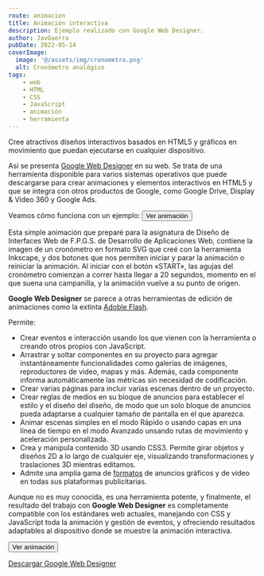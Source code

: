 ```yaml
---
route: animacion
title: Animación interactiva
description: Ejemplo realizado con Google Web Designer.
author: JavGuerra
pubDate: 2022-05-14
coverImage:
  image: '@/assets/img/cronometro.png'
  alt: Cronómetro analógico
tags:
    - web
    - HTML
    - CSS
    - JavaScript
    - animación
    - herramienta
---
```

Cree atractivos diseños interactivos basados ​​en HTML5 y gráficos en movimiento que puedan ejecutarse en cualquier dispositivo.

Así se presenta [Google Web Designer](http://badared.com/javguerra/daw/animacion/) en su web. Se trata de una herramienta disponible para varios sistemas operativos que puede descargarse para crear animaciones y elementos interactivos en HTML5 y que se integra con otros productos de Google, como Google Drive, Display & Video 360 y Google Ads.

Veamos cómo funciona con un ejemplo: [<button>Ver animación</button>](http://badared.com/javguerra/daw/animacion/)  

Esta simple animación que preparé para la asignatura de Diseño de Interfaces Web de F.P.G.S. de Desarrollo de Aplicaciones Web, contiene la imagen de un cronómetro en formato SVG que creé con la herramienta Inkscape, y dos botones que nos permiten iniciar y parar la animación o reiniciar la animación. Al iniciar con el botón «START», las agujas del cronómetro comienzan a correr hasta llegar a 20 segundos, momento en el que suena una campanilla, y la animación vuelve a su punto de origen.

**Google Web Designer** se parece a otras herramientas de edición de animaciones como la extinta [Adoble Flash](https://es.wikipedia.org/wiki/Adobe_Flash).

Permite:

* Crear eventos e interacción usando los que vienen con la herramienta o creando otros propios con JavaScript.
* Arrastrar y soltar componentes en su proyecto para agregar instantáneamente funcionalidades como galerías de imágenes, reproductores de video, mapas y más. Además, cada componente informa automáticamente las métricas sin necesidad de codificación.
* Crear varias páginas para incluir varias escenas dentro de un proyecto.
* Crear reglas de medios en su bloque de anuncios para establecer el estilo y el diseño del diseño, de modo que un solo bloque de anuncios pueda adaptarse a cualquier tamaño de pantalla en el que aparezca.
* Animar escenas simples en el modo Rápido o usando capas en una línea de tiempo en el modo Avanzado unsando rutas de movimiento y aceleración personalizada.
* Crea y manipula contenido 3D usando CSS3. Permite girar objetos y diseños 2D a lo largo de cualquier eje, visualizando transformaciones y traslaciones 3D mientras editamos.
* Admite una amplia gama de [formatos](https://www.richmediagallery.com/formats) de anuncios gráficos y de video en todas sus plataformas publicitarias.

Aunque no es muy conocida, es una herramienta potente, y finalmente, el resultado del trabajo con **Google Web Designer** es completamente compatible con los estándares web actuales, manejando con CSS y JavaScript toda la animación y gestión de eventos, y ofreciendo resultados adaptables al dispositivo donde se muestre la animación interactiva.

[<button>Ver animación</button>](http://badared.com/javguerra/daw/animacion/)

[Descargar Google Web Designer](http://badared.com/javguerra/daw/animacion/)
